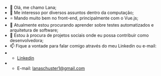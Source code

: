 - 👋 Olá, me chamo Lana;
- 👀 Me interesso por diversos assuntos dentro da computação;
- ⭐ Mando muito bem no front-end, principalmente com o Vue.js;
- 🌱 Atualmente estou procurando aprender sobre testes automatizados e arquitetura de software;
- 💞️ Estou à procura de projetos sociais onde eu possa contribuir como desenvolvedora;
- 📫 Fique a vontade para falar comigo através do meu Linkedin ou e-mail:
- - [Linkedin](https://www.linkedin.com/in/lana-schuster-48b896195/)
- - E-mail: lanaschuster1@gmail.com
